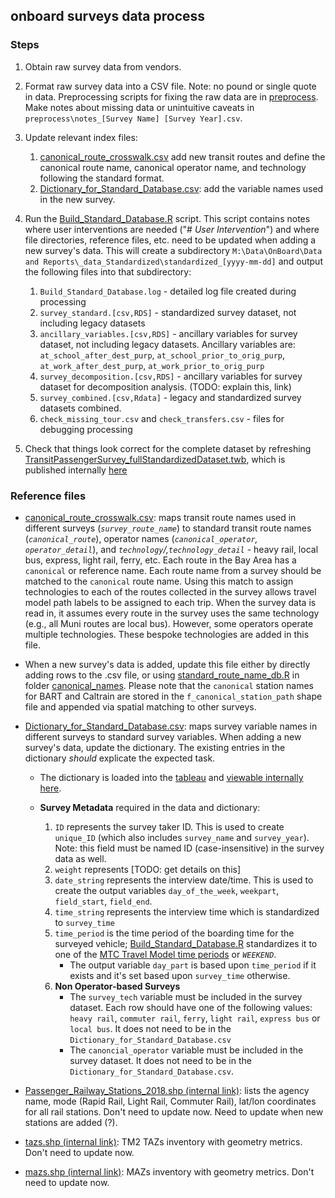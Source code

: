 ## onboard surveys data process

### Steps

1. Obtain raw survey data from vendors.
2. Format raw survey data into a CSV file. Note: no pound or single quote in data. Preprocessing scripts for fixing the raw data are in [preprocess](preprocess). Make notes about missing data or unintuitive caveats in `preprocess\notes_[Survey Name] [Survey Year].csv`.
3. Update relevant index files:
   1. [canonical_route_crosswalk.csv](canonical_route_crosswalk.csv) add new transit routes and define the canonical route name, canonical operator name, and technology following the standard format.
   2. [Dictionary_for_Standard_Database.csv](Dictionary_for_Standard_Database.csv): add the variable names used in the new survey.

4. Run the [Build_Standard_Database.R](Build_Standard_Database.R) script. This script contains notes where user interventions are needed ("# _User Intervention_") and where file directories, reference files, etc. need to be updated when adding a new survey's data. This will create a subdirectory `M:\Data\OnBoard\Data and Reports\_data_Standardized\standardized_[yyyy-mm-dd]` and output the following files into that subdirectory:
    1. `Build_Standard_Database.log` - detailed log file created during processing
    1. `survey_standard.[csv,RDS]` - standardized survey dataset, not including legacy datasets
    1. `ancillary_variables.[csv,RDS]` - ancillary variables for survey dataset, not including legacy datasets. Ancillary variables are: `at_school_after_dest_purp`, `at_school_prior_to_orig_purp`, `at_work_after_dest_purp`, `at_work_prior_to_orig_purp`
    1. `survey_decomposition.[csv,RDS]` - ancillary variables for survey dataset for decomposition analysis. (TODO: explain this, link)
    1. `survey_combined.[csv,Rdata]` - legacy and standardized survey datasets combined.
    1. `check_missing_tour.csv` and `check_transfers.csv` - files for debugging processing
    
5. Check that things look correct for the complete dataset by refreshing [TransitPassengerSurvey_fullStandardizedDataset.twb](TransitPassengerSurvey_fullStandardizedDataset.twb), which is published internally [here](https://10ay.online.tableau.com/#/site/metropolitantransportationcommission/workbooks/1896779?:origin=card_share_link) 

### Reference files

* [canonical_route_crosswalk.csv](canonical_route_crosswalk.csv): maps transit route names used in different surveys (*`survey_route_name`*) to standard transit route names (*`canonical_route`*), operator names (*`canonical_operator`, `operator_detail`*), and *`technology`/,`technology_detail`* - heavy rail, local bus, express, light rail, ferry, etc. 
Each route in the Bay Area has a `canonical` or reference name. Each route name from a survey should be matched to the `canonical` route name. Using this match to assign technologies to each of the routes collected in the survey allows travel model path labels to be assigned to each trip. When the survey data is read in, it assumes every route in the survey uses the same technology (e.g., all Muni routes are local bus). However, some operators operate multiple technologies. These bespoke technologies are added in this file. 

* When a new survey's data is added, update this file either by directly adding rows to the .csv file, or using [standard_route_name_db.R](../canonical_names/standard_route_name_db.R) in folder [canonical_names](../canonical_names).  Please note that the `canonical` station names for BART and Caltrain are stored in the `f_canonical_station_path` shape file and appended via spatial matching to other surveys.
 
* [Dictionary_for_Standard_Database.csv](Dictionary_for_Standard_Database.csv): maps survey variable names in different surveys to standard survey variables.  When adding a new survey's data, update the dictionary. The existing entries in the dictionary *should* explicate the expected task.

  * The dictionary is loaded into the [tableau](TransitPassengerSurvey_fullStandardizedDataset.twb) and [viewable internally here](https://10ay.online.tableau.com/t/metropolitantransportationcommission/views/TransitPassengerSurvey_fullStandardizedDataset/Dictionary).

  * **Survey Metadata** required in the data and dictionary:

    1. `ID` represents the survey taker ID. This is used to create `unique_ID` (which also includes `survey_name` and `survey_year`). Note: this field must be named ID (case-insensitive) in the survey data as well.
    1. `weight` represents [TODO: get details on this]
    1. `date_string` represents the interview date/time. This is used to create the output variables `day_of_the_week`, `weekpart`, `field_start`, `field_end`.
    1. `time_string` represents the interview time which is standardized to `survey_time`
    1. `time_period` is the time period of the boarding time for the surveyed vehicle; [Build_Standard_Database.R](Build_Standard_Database.R) standardizes it to one of the [MTC Travel Model time periods](https://github.com/BayAreaMetro/modeling-website/wiki/TimePeriods) or *`WEEKEND`*.
       * The output variable `day_part` is based upon `time_period` if it exists and it's set based upon `survey_time` otherwise.
    1. **Non Operator-based Surveys**
       * The `survey_tech` variable must be included in the survey dataset. Each row should have one of the following values: `heavy rail`, `commuter rail`, `ferry`, `light rail`, `express bus` or `local bus`. It does not need to be in the `Dictionary_for_Standard_Database.csv`
       * The `canoncial_operator` variable must be included in the survey dataset. It does not need to be in the `Dictionary_for_Standard_Database.csv`.

* [Passenger_Railway_Stations_2018.shp (internal link)](https://mtcdrive.box.com/s/dq6f8ca95os4sbsd9aste54dx0c3zrks): lists the agency name, mode (Rapid Rail, Light Rail, Commuter Rail), lat/lon coordinates for all rail stations. Don't need to update now. Need to update when new stations are added (?).

* [tazs.shp (internal link)](https://mtcdrive.box.com/s/42s7lvbq0snvvjeyigi36z295rsmcpd4): TM2 TAZs inventory with geometry metrics. Don't need to update now.

* [mazs.shp (internal link)](https://mtcdrive.box.com/s/k7tpfjq11pqpfewdpexqfz7uyw6p7nx9): MAZs inventory with geometry metrics.
Don't need to update now.

